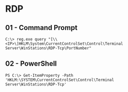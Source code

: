 # RDP

## 01 - Command Prompt

```
C:\> reg.exe query "[\\<IP>\]HKLM\System\CurrentControlSet\Control\Terminal Server\WinStations\RDP-Tcp\PortNumber"
```

## 02 - PowerShell

```
PS C:\> Get-ItemProperty -Path 'HKLM:\SYSTEM\CurrentControlSet\Control\Terminal Server\WinStations\RDP-Tcp'
```